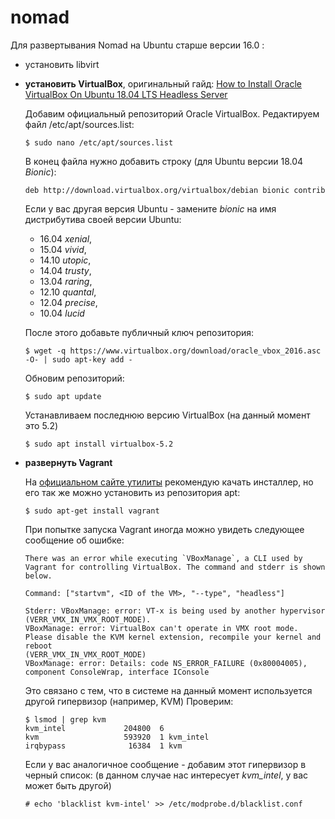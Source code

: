 # nomad
Для развертывания Nomad на Ubuntu старше версии 16.0 :

- установить libvirt
- **установить VirtualBox**, оригинальный гайд:
  [How to Install Oracle VirtualBox On Ubuntu 18.04 LTS Headless Server](https://www.ostechnix.com/install-oracle-virtualbox-ubuntu-16-04-headless-server/)
  
    Добавим официальный репозиторий Oracle VirtualBox. Редактируем файл /etc/apt/sources.list:
    ```
    $ sudo nano /etc/apt/sources.list
    ```
    В конец файла нужно добавить строку (для Ubuntu версии 18.04 *Bionic*):
    ```
    deb http://download.virtualbox.org/virtualbox/debian bionic contrib
    ```
    Если у вас другая версия Ubuntu - замените *bionic* на имя дистрибутива своей версии Ubuntu: 
    - 16.04 *xenial*, 
    - 15.04 *vivid*, 
    - 14.10 *utopic*, 
    - 14.04 *trusty*, 
    - 13.04 *raring*, 
    - 12.10 *quantal*, 
    - 12.04 *precise*, 
    - 10.04 *lucid*
    
    После этого добавьте публичный ключ репозитория: 
    ```
    $ wget -q https://www.virtualbox.org/download/oracle_vbox_2016.asc -O- | sudo apt-key add -
    ```
    Обновим репозиторий:
    ```
    $ sudo apt update
    ```
    Устанавливаем последнюю версию VirtualBox (на данный момент это 5.2)
    ```
    $ sudo apt install virtualbox-5.2
    ```

- **развернуть Vagrant**
    
    На [официальном сайте утилиты](https://www.vagrantup.com/docs/installation/) рекомендую качать инсталлер, но его так же можно установить из репозитория apt:
    ```
    $ sudo apt-get install vagrant
    ```
    При попытке запуска Vagrant иногда можно увидеть следующее сообщение об ошибке:
    ```
    There was an error while executing `VBoxManage`, a CLI used by Vagrant for controlling VirtualBox. The command and stderr is shown below.
    
    Command: ["startvm", <ID of the VM>, "--type", "headless"]

    Stderr: VBoxManage: error: VT-x is being used by another hypervisor (VERR_VMX_IN_VMX_ROOT_MODE).
    VBoxManage: error: VirtualBox can't operate in VMX root mode. Please disable the KVM kernel extension, recompile your kernel and reboot
    (VERR_VMX_IN_VMX_ROOT_MODE)
    VBoxManage: error: Details: code NS_ERROR_FAILURE (0x80004005), component ConsoleWrap, interface IConsole
    ```
    Это связано с тем, что в системе на данный момент используется другой гипервизор (например, KVM)
    Проверим:
    ```
    $ lsmod | grep kvm
    kvm_intel             204800  6
    kvm                   593920  1 kvm_intel
    irqbypass              16384  1 kvm
    ```
    Если у вас аналогичное сообщение - добавим этот гипервизор в черный список:
    (в данном случае нас интересует *kvm_intel*, у вас может быть другой)
    ```
    # echo 'blacklist kvm-intel' >> /etc/modprobe.d/blacklist.conf
    ```
    
    
